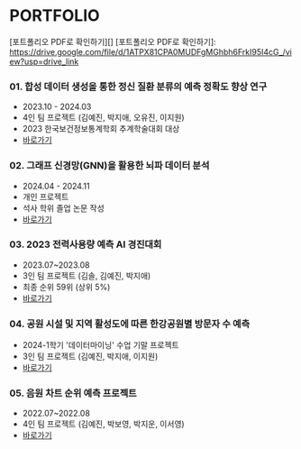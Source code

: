 # PORTFOLIO

[포트폴리오 PDF로 확인하기][]
[포트폴리오 PDF로 확인하기]: https://drive.google.com/file/d/1ATPX81CPA0MUDFgMGhbh6FrkI95I4cG_/view?usp=drive_link

### 01. 합성 데이터 생성을 통한 정신 질환 분류의 예측 정확도 향상 연구
- 2023.10 - 2024.03
- 4인 팀 프로젝트 (김예진, 박지애, 오유진, 이지원)
- 2023 한국보건정보통계학회 추계학술대회 대상
- [바로가기](https://github.com/yegenuine/Portfolio/tree/main/EEG_CNN)

### 02. 그래프 신경망(GNN)을 활용한 뇌파 데이터 분석
- 2024.04 - 2024.11
- 개인 프로젝트
- 석사 학위 졸업 논문 작성
- [바로가기](https://github.com/yegenuine/Portfolio/tree/main/EEG_GNN)

### 03. 2023 전력사용량 예측 AI 경진대회
- 2023.07~2023.08
- 3인 팀 프로젝트 (김솔, 김예진, 박지애)
- 최종 순위 59위 (상위 5%)
- [바로가기](https://github.com/yegenuine/Portfolio/tree/main/power_consum)
  
### 04. 공원 시설 및 지역 활성도에 따른 한강공원별 방문자 수 예측
- 2024-1학기 '데이터마이닝' 수업 기말 프로젝트
- 3인 팀 프로젝트 (김예진, 박지애, 이지원)
- [바로가기](https://github.com/yegenuine/Portfolio/tree/main/hangan_park)

### 05. 음원 차트 순위 예측 프로젝트
- 2022.07~2022.08
- 4인 팀 프로젝트 (김예진, 박보영, 박지운, 이서영)
- [바로가기](https://github.com/yegenuine/Portfolio/tree/main/music_chart)
